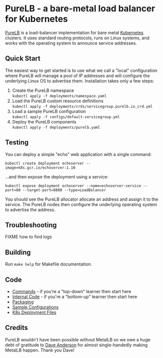 # PureLB - a bare-metal load balancer for Kubernetes

[PureLB](https://purelb.io) is a load-balancer implementation for bare
metal [Kubernetes](https://kubernetes.io) clusters. It uses standard
routing protocols, runs on Linux systems, and works with the operating
system to announce service addresses.

## Quick Start

The easiest way to get started is to use what we call a "local"
configuration where PureLB will manage a pool of IP addresses and will
configure the underlying Linux OS to advertise them.  Installation
takes only a few steps:

1. Create the PureLB namespace<br/>
`kubectl apply -f deployments/namespace.yaml`
1. Load the PureLB custom resource definitions<br/>
`kubectl apply -f deployments/crds/servicegroup.purelb.io_crd.yml`
1. Load a sample PureLB configuration<br/>
`kubectl apply -f configs/default-servicegroup.yml`
1. Deploy the PureLB components<br/>
`kubectl apply -f deployments/purelb.yaml`

## Testing

You can deploy a simple "echo" web application with a single command:

```shell
kubectl create deployment echoserver --image=k8s.gcr.io/echoserver:1.10
```

...and then expose the deployment using a service:

```shell
kubectl expose deployment echoserver --name=echoserver-service --port=80 --target-port=8080 --type=LoadBalancer
```

You should see the PureLB allocator allocate an address and assign it
to the service. The PureLB nodes then configure the underlying
operating system to advertise the address.

## Troubleshooting

FIXME how to find logs

## Building

Run `make help` for Makefile documentation.

## Code

* [Commands](cmd) - if you're a "top-down" learner then start here
* [Internal Code](internal) - if you're a "bottom-up" learner then start here
* [Packaging](build/package)
* [Sample Configurations](configs)
* [K8s Deployment Files](deployments)

## Credits

PureLB wouldn't have been possible without MetalLB so we owe a huge
debt of gratitude to [Dave Anderson](https://www.dave.tf/) for almost
single-handedly making MetalLB happen. Thank you Dave!
